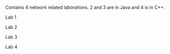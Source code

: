 Contains 4 network related laborations. 2 and 3 are in Java and 4 is in C++.

Lab 1


Lab 2




Lab 3




Lab 4

